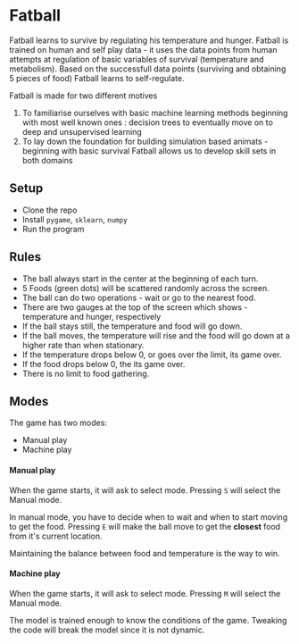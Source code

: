 # Fatball

Fatball learns to survive by regulating his temperature and hunger. Fatball is trained on human and self play data - it uses the data points from human attempts at regulation of basic variables of survival (temperature and metabolism). Based on the successfull data points (surviving and obtaining 5 pieces of food) Fatball learns to self-regulate. 

Fatball is made for two different motives 
1) To familiarise ourselves with basic machine learning methods beginning with most well known ones : decision trees to eventually move on to deep and unsupervised learning
2) To lay down the foundation for building simulation based animats - beginning with basic survival
Fatball allows us to develop skill sets in both domains 


## Setup

- Clone the repo
- Install `pygame`, `sklearn`, `numpy`
- Run the program

## Rules

- The ball always start in the center at the beginning of each turn.
- 5 Foods (green dots) will be scattered randomly across the screen.
- The ball can do two operations - wait or go to the nearest food.
- There are two gauges at the top of the screen which shows - temperature and hunger, respectively
- If the ball stays still, the temperature and food will go down.
- If the ball moves, the temperature will rise and the food will go down at a higher rate than when stationary.
- If the temperature drops below 0, or goes over the limit, its game over.
- If the food drops below 0, the its game over.
- There is no limit to food gathering.

## Modes

The game has two modes:

- Manual play
- Machine play

#### Manual play

When the game starts, it will ask to select mode.
Pressing `S` will select the Manual mode.

In manual mode, you have to decide when to wait and when to start moving to get the food.
Pressing `E` will make the ball move to get the **closest** food from it's current location.

Maintaining the balance between food and temperature is the way to win.

#### Machine play

When the game starts, it will ask to select mode.
Pressing `M` will select the Manual mode.

The model is trained enough to know the conditions of the game.
Tweaking the code will break the model since it is not dynamic.
